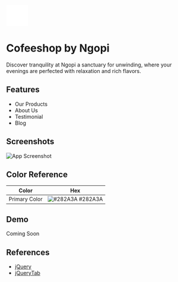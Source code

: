 
![Logo](https://github.com/TCherylene/coffe-shop/blob/main/assets/logo/Logo_White.png)


# Cofeeshop by Ngopi

Discover tranquility at Ngopi a sanctuary for unwinding, where your evenings are perfected with relaxation and rich flavors. 



## Features

- Our Products
- About Us
- Testimonial
- Blog


## Screenshots

![App Screenshot](https://via.placeholder.com/468x300?text=App+Screenshot+Here)

## Color Reference

| Color             | Hex                                                                |
| ----------------- | ------------------------------------------------------------------ |
| Primary Color | ![#282A3A](https://via.placeholder.com/10/282A3A?text=+) #282A3A |



## Demo

Coming Soon

## References

- [jQuery](https://cdnjs.com/libraries/jquery)
- [jQueryTab](https://www.jqueryscript.net/layout/Simple-jQuery-Responsive-Tabs-Interface-Plugin-jQueryTab.html)
